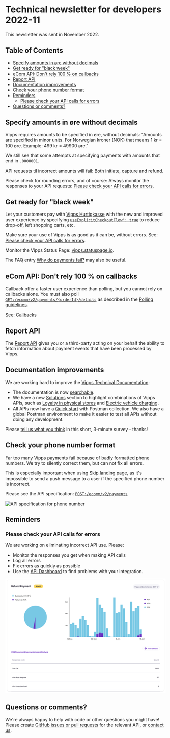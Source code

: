 <!-- START_METADATA
---
sidebar_position: 68
title: 2022-11
pagination_next: null
pagination_prev: null
---
END_METADATA -->

# Technical newsletter for developers 2022-11

This newsletter was sent in November 2022.

<!-- START_COMMENT -->

## Table of Contents

* [Specify amounts in øre without decimals](#specify-amounts-in-øre-without-decimals)
* [Get ready for "black week"](#get-ready-for-black-week)
* [eCom API: Don't rely 100 % on callbacks](#ecom-api-dont-rely-100--on-callbacks)
* [Report API](#report-api)
* [Documentation improvements](#documentation-improvements)
* [Check your phone number format](#check-your-phone-number-format)
* [Reminders](#reminders)
  * [Please check your API calls for errors](#please-check-your-api-calls-for-errors)
* [Questions or comments?](#questions-or-comments)

<!-- END_COMMENT -->

## Specify amounts in øre without decimals

Vipps requires amounts to be specified in øre, without decimals:
"Amounts are specified in minor units.
For Norwegian kroner (NOK) that means 1 kr = 100 øre. Example: 499 kr = 49900 øre."

We still see that some attempts at specifying payments with amounts that
end in `.0000001`.

API requests til incorrect amounts will fail: Both initiate, capture and refund.

Please check for rounding errors, and of course: Always monitor the responses
to your API requests:
[Please check your API calls for errors](#please-check-your-api-calls-for-errors).

## Get ready for "black week"

Let your customers pay with
[Vipps Hurtigkasse](https://vippsas.github.io/vipps-developer-docs/docs/APIs/ecom-api/vipps-ecom-api#express-checkout-payments)
with the new and improved user experience by specifying
[`useExplicitCheckoutFlow": true`](https://vippsas.github.io/vipps-developer-docs/docs/APIs/ecom-api/vipps-ecom-api#how-to-specify-the-old-or-new-express-checkout-flow)
to reduce drop-off, left shopping carts, etc.

Make sure your use of Vipps is as good as it can be, without errors.
See: [Please check your API calls for errors](#please-check-your-api-calls-for-errors).

Monitor the Vipps Status Page:
[vipps.statuspage.io]( https://vipps.statuspage.io/).

The FAQ entry
[Why do payments fail?](../faqs/common-problems-faq.md#why-do-payments-fail)
may also be useful.

## eCom API: Don't rely 100 % on callbacks

Callback offer a faster user experience than polling, but you
cannot rely on callbacks alone. You must also poll
[`GET:/ecomm/v2/payments/{orderId}/details`](https://vippsas.github.io/vipps-developer-docs/api/ecom#tag/Vipps-eCom-API/operation/getPaymentDetailsUsingGET)
as described in the
[Polling guidelines](../common-topics/polling-guidelines.md).

See:
[Callbacks](https://vippsas.github.io/vipps-developer-docs/docs/APIs/ecom-api/vipps-ecom-api#callbacks)

## Report API

The
[Report API](https://vippsas.github.io/vipps-developer-docs/docs/APIs/report-api)
gives you or a third-party acting on your behalf the ability to
fetch information about payment events that have been processed by Vipps.

## Documentation improvements

We are working hard to improve the
[Vipps Technical Documentation](https://vippsas.github.io/vipps-developer-docs/):

* The documentation is now
  [searchable](https://vippsas.github.io/vipps-developer-docs/search).
* We have a new
  [Solutions](https://vippsas.github.io/vipps-developer-docs/docs/vipps-solutions/)
  section to highlight combinations of Vipps APIs, such as
  [Loyalty in physical stores](https://vippsas.github.io/vipps-developer-docs/docs/vipps-solutions/loyalty-in-pos/)
  and
  [Electric vehicle charging](https://vippsas.github.io/vipps-developer-docs/docs/vipps-solutions/ev-charging/).
* All APIs now have a
  [Quick start](../quick-start-guides.md)
  with Postman collection. We also have a global Postman environment to make it
  easier to test all APIs without doing any development.

Please
[tell us what you think](https://forms.office.com/pages/responsepage.aspx?id=XcJbgGSO1k6NJDiDyQaMWuRWudsvYRxEorAi1xx_iqJUQzg4QzExTVhHM1UzMDIwM1lINkpaNTdWUC4u)
in this short, 3-minute survey - thanks!

## Check your phone number format

Far too many Vipps payments fail because of badly formatted phone numbers.
We try to silently correct them, but can not fix all errors.

This is especially important when using
[Skip landing page](../common-topics/vipps-landing-page.md#skip-landing-page),
as it's impossible to send a push message to a user if the specified phone number is incorrect.

Please see the API specification:
[`POST:/ecomm/v2/payments`](https://vippsas.github.io/vipps-developer-docs/api/ecom#tag/Vipps-eCom-API/operation/initiatePaymentV3UsingPOST)

![API specification for phone number](images/2022-11-phone-number.png)

## Reminders

### Please check your API calls for errors

We are working on eliminating incorrect API use. Please:

* Monitor the responses you get when making API calls
* Log all errors
* Fix errors as quickly as possible
* Use the
  [API Dashboard](../developer-resources/api-dashboard.md)
  to find problems with your integration.

![API Dashboard example](images/2021-02-api-dashboard-example.png)

## Questions or comments?

We're always happy to help with code or other questions you might have!
Please create [GitHub issues or pull requests](https://github.com/vippsas)
for the relevant API,
or [contact us](https://vippsas.github.io/vipps-developer-docs/docs/vipps-developers/contact).
